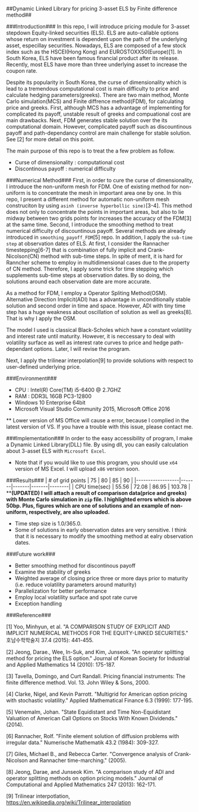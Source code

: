 ##Dynamic Linked Library for pricing 3-asset ELS by Finite difference method##

###Introduction###
In this repo, I will introduce pricing module for 3-asset stepdown Equity-linked securities (ELS). ELS are auto-callable options whose return on investment is dependent upon the path of the underlying asset, especillay securities. Nowadays, ELS are composed of a few stock index such as the HSCEI(Hong Kong) and EUROSTOXX50(Europe)[1]. In South Korea, ELS have been famous financial product after its release. Recently, most ELS have more than three underlying asset to increase the coupon rate.

Despite its popularity in South Korea, the curse of dimensionality which is lead to a tremendous computational cost is main difficulty to price and calculate hedging parameters(greeks). There are two main method, Monte Carlo simulation(MCS) and Finite diffrence method(FDM), for calculating price and greeks. First, although MCS has a advantage of implementing for complicated its payoff, unstable result of greeks and compuational cost are main drawbacks. Next, FDM generates stable solution over the its computational domain. However, complicated payoff such as discountinous payoff and path-dependancy control are main challenge for stable solution. See [2] for more detail on this point.

The main purpose of this repo is to treat the a few problem as follow.
- Curse of dimensionality : computational cost
- Discontinous payoff : numerical difficulty

###Numerical Method###
First, in order to cure the curse of dimensionality, I introduce the non-uniform mesh for FDM. One of existing method for non-uniform is to concentrate the mesh in important area one by one. In this repo, I present a different method for automatic non-uniform mesh construciton by using `asinh (inverse hyperbollic sine)`[3-4]. This method does not only to concentrate the points in important areas, but also to lie midway between two grids points for increases the accuracy of the FDM[3] at the same time. Second, I introduce the smoothing method to treat numerical difficulty of discountinous payoff. Several methods are already introduced in `smoothing_payoff_FDM`[5] repo. In addition, I apply the `sub-time step` at observation dates of ELS. At first, I consider the Rannacher timestepping[6-7] that is combination of fully implicit and Crank-Nicolson(CN) method with sub-time steps. In spite of merit, it is hard for Ranncher scheme to employ in multidimensional cases due to the property of CN method. Therefore, I apply some trick for time stepping which supplements sub-time steps at observation dates. By so doing, the solutions around each observation date are more accurate.

As a method for FDM, I employ a Operator Spliting Method(OSM). Alternative Direction Implicit(ADI) has a advantage in unconditionally stable solution and second order in time and space. However, ADI with tiny time step has a huge weakness about oscillation of solution as well as greeks[8]. That is why I apply the OSM.

The model I used is classical Black-Scholes which have a constant volatility and interest rate until maturity. However, it is neccessary to deal with volatility surface as well as interest rate curves to price and hedge path-dependant options. Later, I will revise the program.

Next, I apply the trilinear interpolation[9] to provide solutions with respect to user-defined underlying price.

###Environment###
- CPU : Intel(R) Core(TM) i5-6400 @ 2.7GHZ
- RAM : DDR3L 16GB PC3-12800
- Windows 10 Enterprise 64bit
- Microsoft Visual Studio Community 2015, Microsoft Office 2016

** Lower version of MS Office will cause a error, because I complied in the latest version of VS. If you have a trouble with this issue, please contact me.

###Implementation###
In order to the easy accessibility of program, I make a Dynamic Linked Library(DLL) file. By using dll, you can easily calculation about 3-asset ELS with `Microsoft Excel`.

- Note that if you would like to use this program, you should use `x64` version of MS Excel. I will upload `x86` version soon.

###Results###
| # of grid points | 75    | 80    | 85    | 90     |
|------------------|-------|-------|-------|--------|
| CPU time(sec)    | 55.56 | 72.08 | 86.95 | 103.78 |
****(UPDATED) I will attach a result of comparison data(price and greeks) with Monte Carlo simulation in `zip` file. I highlighted errors which is above 50bp. Plus, figures which are one of solutions and an example of non-uniform, respectively, are also uploaded.**

- Time step size is 1.0/365.0.
- Some of solutions in early observation dates are very sensitive. I think that it is necessary to modify the smoothing method at ealry observation dates. 

###Future work###
- Better smoothing method for discontinous payoff
- Examine the stability of greeks
- Weighted average of closing price three or more days prior to maturity (i.e. reduce volatility parameters around maturity)
- Parallelization for better performance
- Employ local volatility surface and spot rate curve
- Exception handling 

###Reference###

\[1\] Yoo, Minhyun, et al. "A COMPARISON STUDY OF EXPLICIT AND IMPLICIT NUMERICAL METHODS FOR THE EQUITY-LINKED SECURITIES." 호남수학학술지 37.4 (2015): 441-455.

\[2\] Jeong, Darae., Wee, In-Suk, and Kim, Junseok. "An operator splitting method for pricing the ELS option." Journal of Korean Society for Industrial and Applied Mathematics 14 (2010): 175-187.

\[3\] Tavella, Domingo, and Curt Randall. Pricing financial instruments: The finite difference method. Vol. 13. John Wiley & Sons, 2000.

\[4\] Clarke, Nigel, and Kevin Parrott. "Multigrid for American option pricing with stochastic volatility." Applied Mathematical Finance 6.3 (1999): 177-195.

\[5\] Venemalm, Johan. "State Equidistant and Time Non-Equidistant Valuation of American Call Options on Stocks With Known Dividends." (2014).

\[6\] Rannacher, Rolf. "Finite element solution of diffusion problems with irregular data." Numerische Mathematik 43.2 (1984): 309-327.

\[7\] Giles, Michael B., and Rebecca Carter. "Convergence analysis of Crank-Nicolson and Rannacher time-marching." (2005).

\[8\] Jeong, Darae, and Junseok Kim. "A comparison study of ADI and operator splitting methods on option pricing models." Journal of Computational and Applied Mathematics 247 (2013): 162-171.

\[9\] Trilinear interpotlation, https://en.wikipedia.org/wiki/Trilinear_interpolation